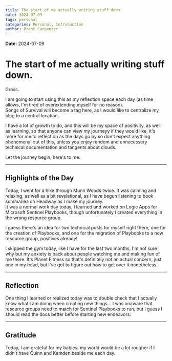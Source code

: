 ```yaml
---
title: The start of me actually writing stuff down.
date: 2024-07-09
tags: personal
categories: Personal, Introduction
author: Brent Carpenter
---
```

**Date:** 2024-07-09

# The start of me actually writing stuff down.

Gross.

I am going to start using this as my reflection space each day (as time allows, I'm tired of overextending myself for no reason).  
Songs of Survival will become a tag here, as I would like to centralize my blog to a central location.

I have a lot of growth to do, and this will be my space of positivity, as well as learning, so that anyone can view my journeyy if they would like, it's more for me to reflect on as the days go by so don't expect anything phenomenal out of this, unless you enjoy random and unnecessary technical documentation and tangents about clouds.

Let the journey begin, here's to me.

* * *

## Highlights of the Day

Today, I went for a hike through Munn Woods twice. It was calming and relaxing, as well as a bit revelational, as I have begun listening to book summaries on Headway as I make my journey.  
It was a normal work day today, I learned and worked on Logic Apps for Microsoft Sentinel Playbooks, though unfortunately I created everything in the wrong resource group.

I guess there's an idea for two technical posts for myself right there, one for the creation of Playbooks, and one for the migration of Playbooks to a new resource group, positives already!

I skipped the gym today, like I have for the last two months, I'm not sure why but my anxiety is back about people watching me and making fun of me there. It's Planet Fitness so that's definitely not an actual concern, just one in my head, but I've got to figure out how to get over it nonetheless.

* * *

## Reflection

One thing I learned or realized today was to double check that I actually know what I am doing when creating new things... I was unaware that resource groups need to match for Sentinel Playbooks to run, but I guess I should read the docs better before starting new endeavors.

* * *

## Gratitude

Today, I am grateful for my babies, my world would be a lot rougher if I didn't have Quinn and Kamden beside me each day.